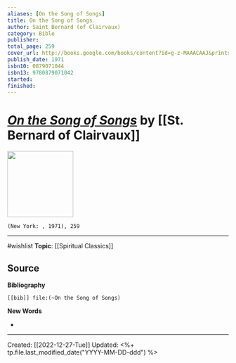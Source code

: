```yaml
---
aliases: [On the Song of Songs]
title: On the Song of Songs
author: Saint Bernard (of Clairvaux)
category: Bible
publisher: 
total_page: 259
cover_url: http://books.google.com/books/content?id=g-z-MAAACAAJ&printsec=frontcover&img=1&zoom=1&source=gbs_api
publish_date: 1971
isbn10: 0879071044
isbn13: 9780879071042
started: 
finished: 
---
```

# *[On the Song of Songs]()* by [[St. Bernard of Clairvaux]]

<img src="http://books.google.com/books/content?id=g-z-MAAACAAJ&printsec=frontcover&img=1&zoom=1&source=gbs_api" width=150>

`(New York: , 1971), 259`

--- 
#wishlist
**Topic**: [[Spiritual Classics]]

**Source**
- 


**Bibliography**

```query
[[bib]] file:(~On the Song of Songs)
```
 

**New Words**

- 

---
Created: [[2022-12-27-Tue]]
Updated: <%+ tp.file.last_modified_date("YYYY-MM-DD-ddd") %>
